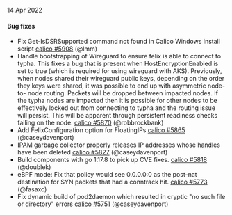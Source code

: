 14 Apr 2022

#### Bug fixes

 - Fix Get-IsDSRSupported command not found in Calico Windows install script [calico #5908](https://github.com/projectcalico/calico/pull/5908) (@lmm)
 - Handle bootstrapping of Wireguard to ensure felix is able to connect to typha. This fixes a bug that is present when HostEncryptionEnabled is set to true (which is required for using wireguard with AKS). Previously, when nodes shared their wireguard public keys, depending on the order they keys were shared, it was possible to end up with asymmetric node-to- node routing. Packets will be dropped between impacted nodes. If the typha nodes are impacted then it is possible for other nodes to be effectively locked out from connecting to typha and the routing issue will persist. This will be apparent through persistent readiness checks failing on the node. [calico #5870](https://github.com/projectcalico/calico/pull/5870) (@robbrockbank)
 - Add FelixConfiguration option for FloatingIPs [calico #5865](https://github.com/projectcalico/calico/pull/5865) (@caseydavenport)
 - IPAM garbage collector properly releases IP addresses whose handles have been deleted [calico #5827](https://github.com/projectcalico/calico/pull/5827) (@caseydavenport)
 - Build components with go 1.17.8 to pick up CVE fixes. [calico #5818](https://github.com/projectcalico/calico/pull/5818) (@doublek)
 - eBPF mode: Fix that policy would see 0.0.0.0:0 as the post-nat destination for SYN packets that had a conntrack hit. [calico #5773](https://github.com/projectcalico/calico/pull/5773) (@fasaxc)
 - Fix dynamic build of pod2daemon which resulted in cryptic "no such file or directory" errors [calico #5751](https://github.com/projectcalico/calico/pull/5751) (@caseydavenport)

